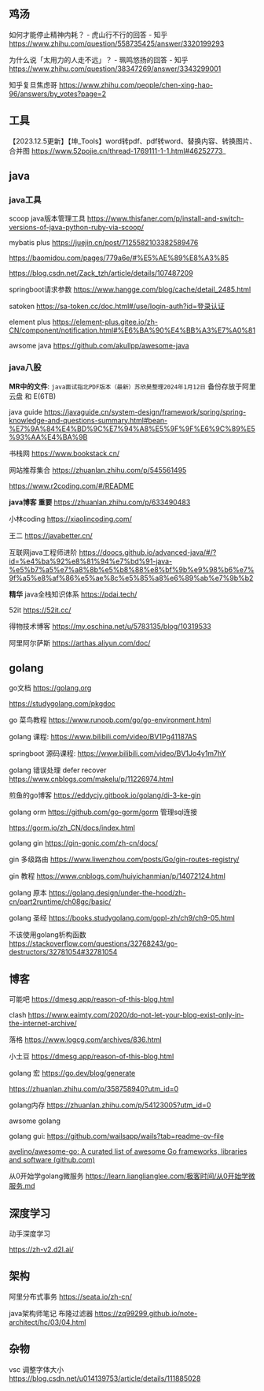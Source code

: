 ## 鸡汤

如何才能停止精神内耗？ - 虎山行不行的回答 - 知乎
https://www.zhihu.com/question/558735425/answer/3320199293

为什么说「太用力的人走不远」？ - 珮鸣悠扬的回答 - 知乎
https://www.zhihu.com/question/38347269/answer/3343299001

知乎复旦焦虑哥
https://www.zhihu.com/people/chen-xing-hao-96/answers/by_votes?page=2

## 工具

【2023.12.5更新】【坤_Tools】word转pdf、pdf转word、替换内容、转换图片、合并图
https://www.52pojie.cn/thread-1769111-1-1.html#46252773_

## java

### java工具

scoop java版本管理工具
https://www.thisfaner.com/p/install-and-switch-versions-of-java-python-ruby-via-scoop/

mybatis plus
https://juejin.cn/post/7125582103382589476

https://baomidou.com/pages/779a6e/#%E5%AE%89%E8%A3%85

https://blog.csdn.net/Zack_tzh/article/details/107487209

springboot请求参数
https://www.hangge.com/blog/cache/detail_2485.html

satoken
https://sa-token.cc/doc.html#/use/login-auth?id=登录认证

element plus
https://element-plus.gitee.io/zh-CN/component/notification.html#%E6%BA%90%E4%BB%A3%E7%A0%81

awsome java https://github.com/akullpp/awesome-java

### java八股

**MR中的文件**: `java面试指北PDF版本（最新）苏欣昊整理2024年1月12日`
备份存放于阿里云盘 和 E(6TB)

java guide
https://javaguide.cn/system-design/framework/spring/spring-knowledge-and-questions-summary.html#bean-%E7%9A%84%E4%BD%9C%E7%94%A8%E5%9F%9F%E6%9C%89%E5%93%AA%E4%BA%9B

书栈网
https://www.bookstack.cn/

网站推荐集合
https://zhuanlan.zhihu.com/p/545561495

https://www.r2coding.com/#/README

 **java博客 重要** https://zhuanlan.zhihu.com/p/633490483

小林coding
https://xiaolincoding.com/

王二
https://javabetter.cn/

互联网java工程师进阶
https://doocs.github.io/advanced-java/#/?id=%e4%ba%92%e8%81%94%e7%bd%91-java-%e5%b7%a5%e7%a8%8b%e5%b8%88%e8%bf%9b%e9%98%b6%e7%9f%a5%e8%af%86%e5%ae%8c%e5%85%a8%e6%89%ab%e7%9b%b2

**精华** java全栈知识体系
https://pdai.tech/

52it
https://52it.cc/

得物技术博客
https://my.oschina.net/u/5783135/blog/10319533

阿里阿尔萨斯 
https://arthas.aliyun.com/doc/

## golang

go文档 https://golang.org

https://studygolang.com/pkgdoc

go 菜鸟教程 https://www.runoob.com/go/go-environment.html

golang 课程: https://www.bilibili.com/video/BV1Pg41187AS

springboot 源码课程: https://www.bilibili.com/video/BV1Jo4y1m7hY

golang 错误处理 defer recover https://www.cnblogs.com/makelu/p/11226974.html

煎鱼的go博客 https://eddycjy.gitbook.io/golang/di-3-ke-gin

golang orm https://github.com/go-gorm/gorm 管理sql连接

https://gorm.io/zh_CN/docs/index.html

golang gin https://gin-gonic.com/zh-cn/docs/

gin 多级路由 https://www.liwenzhou.com/posts/Go/gin-routes-registry/

gin 教程 https://www.cnblogs.com/huiyichanmian/p/14072124.html

golang 原本 https://golang.design/under-the-hood/zh-cn/part2runtime/ch08gc/basic/

golang 圣经 https://books.studygolang.com/gopl-zh/ch9/ch9-05.html

不该使用golang析构函数 https://stackoverflow.com/questions/32768243/go-destructors/32781054#32781054

## 博客

可能吧 https://dmesg.app/reason-of-this-blog.html

clash https://www.eaimty.com/2020/do-not-let-your-blog-exist-only-in-the-internet-archive/

落格 https://www.logcg.com/archives/836.html

小土豆 https://dmesg.app/reason-of-this-blog.html

golang 宏 https://go.dev/blog/generate

https://zhuanlan.zhihu.com/p/358758940?utm_id=0

golang内存 https://zhuanlan.zhihu.com/p/54123005?utm_id=0


awsome golang

golang gui: https://github.com/wailsapp/wails?tab=readme-ov-file

[avelino/awesome-go: A curated list of awesome Go frameworks, libraries and software (github.com)](https://github.com/avelino/awesome-go)

从0开始学golang微服务 https://learn.lianglianglee.com/极客时间/从0开始学微服务.md

## 深度学习 

动手深度学习

https://zh-v2.d2l.ai/

## 架构

阿里分布式事务
https://seata.io/zh-cn/

java架构师笔记 布隆过滤器
https://zq99299.github.io/note-architect/hc/03/04.html

## 杂物

vsc 调整字体大小 https://blog.csdn.net/u014139753/article/details/111885028